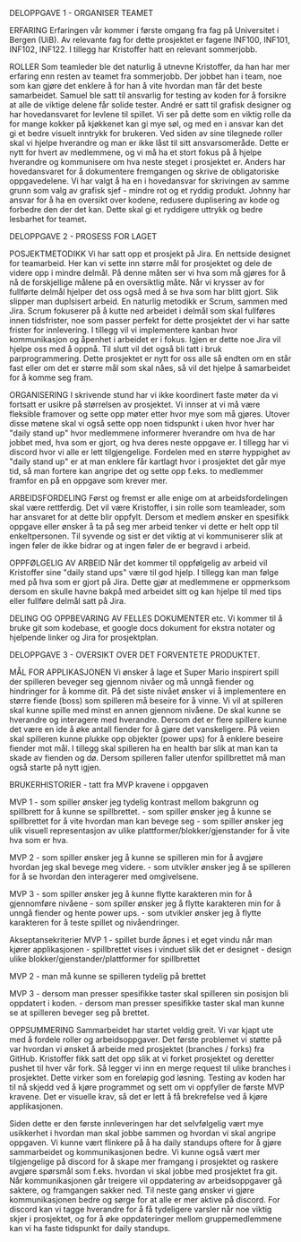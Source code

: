 DELOPPGAVE 1 - ORGANISER TEAMET

ERFARING
Erfaringen vår kommer i første omgang fra fag på Universitet i Bergen (UiB). Av relevante fag for dette prosjektet er fagene INF100, INF101, INF102, INF122. I tillegg har Kristoffer hatt en relevant sommerjobb.

ROLLER 
Som teamleder ble det naturlig å utnevne Kristoffer, da han har mer erfaring enn resten av teamet fra sommerjobb. Der jobbet han i team, noe som kan gjøre det enklere å for han å vite hvordan man får det beste samarbeidet. Samuel ble satt til ansvarlig for testing av koden for å forsikre at alle de viktige delene får solide tester. André er satt til grafisk designer og har hovedansvaret for levlene til spillet. Vi ser på dette som en viktig rolle da for mange kokker på kjøkkenet kan gi mye søl, og med en i ansvar kan det gi et bedre visuelt inntrykk for brukeren. 
Ved siden av sine tilegnede roller skal vi hjelpe hverandre og man er ikke låst til sitt ansvarsomeråde. Dette er nytt for hvert av medlemmene, og vi må ha et stort fokus på å hjelpe hverandre og kommunisere om hva neste steget i prosjektet er. Anders har hovedansvaret for å dokumentere fremgangen og skrive de obligatoriske oppgavedelene. Vi har valgt å ha en i hovedansvar for skrivingen av samme grunn som valg av grafisk sjef - mindre rot og et ryddig produkt. Johnny har ansvar for å ha en oversikt over kodene, redusere duplisering av kode og forbedre den der det kan. Dette skal gi et ryddigere uttrykk og bedre lesbarhet for teamet.

DELOPPGAVE 2 - PROSESS FOR LAGET

POSJEKTMETODIKK
Vi har satt opp et prosjekt på Jira. En nettside designet for teamarbeid. Her kan vi sette inn større mål for prosjektet og dele de videre opp i mindre delmål. På denne måten ser vi hva som må gjøres for å nå de forskjellige målene på en oversiktlig måte. Når vi krysser av for fullførte delmål hjelper det oss også med å se hva som har blitt gjort. Slik slipper man duplsisert arbeid. En naturlig metodikk er Scrum, sammen med Jira. Scrum fokuserer på å kutte ned arbeidet i delmål som skal fullføres innen tidsfrister, noe som passer perfekt for dette prosjektet der vi har satte frister for innlevering. I tillegg vil vi implementere kanban hvor kommunikasjon og åpenhet i arbeidet er i fokus. Igjen er dette noe Jira vil hjelpe oss med å oppnå. Til slutt vil det også bli tatt i bruk parprogrammering. Dette prosjektet er nytt for oss alle så endten om en står fast eller om det er større mål som skal nåes, så vil det hjelpe å samarbeidet for å komme seg fram.

ORGANISERING
I skrivende stund har vi ikke koordinert faste møter da vi fortsatt er usikre på størrelsen av prosjektet. Vi innser at vi må være fleksible framover og sette opp møter etter hvor mye som må gjøres. Utover disse møtene skal vi også sette opp noen tidspunkt i uken hvor hver har "daily stand up" hvor medlemmene informerer hverandre om hva de har jobbet med, hva som er gjort, og hva deres neste oppgave er. I tillegg har vi discord hvor vi alle er lett tilgjengelige. Fordelen med en større hyppighet av "daily stand up" er at man enklere får kartlagt hvor i prosjektet det går mye tid, så man fortere kan angripe det og sette opp f.eks. to medlemmer framfor en på en oppgave som krever mer.

ARBEIDSFORDELING
Først og fremst er alle enige om at arbeidsfordelingen skal være rettferdig. Det vil være Kristoffer, i sin rolle som teamleader, som har ansvaret for at dette blir oppfylt. Dersom et medlem ønsker en spesifikk oppgave eller ønsker å ta på seg mer arbeid tenker vi dette er helt opp til enkeltpersonen. Til syvende og sist er det viktig at vi kommuniserer slik at ingen føler de ikke bidrar og at ingen føler de er begravd i arbeid.

OPPFØLGELIG AV ARBEID
Når det kommer til oppfølgelig av arbeid vil Kristoffer sine "daily stand ups" være til god hjelp. I tillegg kan man følge med på hva som er gjort på Jira. Dette gjør at medlemmene er oppmerksom dersom en skulle havne bakpå med arbeidet sitt og kan hjelpe til med tips eller fullføre delmål satt på Jira.

DELING OG OPPBEVARING AV FELLES DOKUMENTER etc.
Vi kommer til å bruke git som kodebase, et google docs dokument for ekstra notater og hjelpende linker og Jira for prosjektplan.

DELOPPGAVE 3 - OVERSIKT OVER DET FORVENTETE PRODUKTET.

MÅL FOR APPLIKASJONEN
Vi ønsker å lage et Super Mario inspirert spill der spilleren beveger seg gjennom nivåer og må unngå fiender og hindringer for å komme dit. På det siste nivået ønsker vi å implementere en større fiende (boss) som spilleren må beseire for å vinne. Vi vil at spilleren skal kunne spille med minst en annen gjennom nivåene. De skal kunne se hverandre og interagere med hverandre. Dersom det er flere spillere kunne det være en ide å øke antall fiender for å gjøre det vanskeligere. På veien skal spilleren kunne plukke opp objekter (power ups) for å enklere beseire fiender mot mål. I tillegg skal spilleren ha en health bar slik at man kan ta skade av fienden og dø. Dersom spilleren faller utenfor spillbrettet må man også starte på nytt igjen. 

BRUKERHISTORIER - tatt fra MVP kravene i oppgaven

MVP 1 	- som spiller ønsker jeg tydelig kontrast mellom bakgrunn og spillbrett for å kunne se spillbrettet.
		- som spiller ønsker jeg å kunne se spillbrettet for å vite hvordan man kan bevege seg
		- som spiller ønsker jeg ulik visuell representasjon av ulike plattformer/blokker/gjenstander for å vite hva som er hva.
		
MVP 2	- som spiller ønsker jeg å kunne se spilleren min for å avgjøre hvordan jeg skal bevege meg videre.
		- som utvikler ønsker jeg å se spilleren for å se hvordan den interagerer med omgivelsene.
		
MVP 3	- som spiller ønsker jeg å kunne flytte karakteren min for å gjennomføre nivåene
		- som spiller ønsker jeg å flytte karakteren min for å unngå fiender og hente power ups.
		- som utvikler ønsker jeg å flytte karakteren for å teste spillet og nivåendringer.



Akseptansekriterier
MVP 1 	- spillet burde åpnes i et eget vindu når man kjører applikasjonen
		- spillbrettet vises i vinduet slik det er designet
		- design ulike blokker/gjenstander/plattformer for spillbrettet

MVP 2	- man må kunne se spilleren tydelig på brettet

MVP 3	- dersom man presser spesifikke taster skal spilleren sin posisjon bli oppdatert i koden.
		- dersom man presser spesifikke taster skal man kunne se at spilleren beveger seg på brettet.
		
OPPSUMMERING
Sammarbeidet har startet veldig greit. Vi var kjapt ute med å fordele roller og arbeidsoppgaver. Det første problemet vi støtte på var hvordan vi ønsket å arbeide med prosjektet (branches / forks) fra GitHub. Kristoffer fikk satt det opp slik at vi forket prosjektet og deretter pushet til hver vår fork. Så legger vi inn en merge request til ulike branches i prosjektet. Dette virker som en foreløpig god løsning. Testing av koden har til nå skjedd ved å kjøre programmet og sett om vi oppfyller de første MVP kravene. Det er visuelle krav, så det er lett å få brekrefelse ved å kjøre applikasjonen. 

Siden dette er den første innleveringen har det selvfølgelig vært mye usikkerhet i hvordan man skal jobbe sammen og hvordan vi skal angripe oppgaven. Vi kunne vært flinkere på å ha daily standups oftere for å gjøre sammarbeidet og kommunikasjonen bedre. Vi kunne også vært mer tilgjengelige på discord for å skape mer framgang i prosjektet og raskere avgjøre spørsmål som f.eks. hvordan vi skal jobbe med prosjektet fra git. Når kommunikasjonen går treigere vil oppdatering av arbeidsoppgaver gå saktere, og framgangen sakker ned. Til neste gang ønsker vi gjøre kommunikasjonen bedre og sørge for at alle er mer aktive på discord. For discord kan vi tagge hverandre for å få tydeligere varsler når noe viktig skjer i prosjektet, og for å øke oppdateringer mellom gruppemedlemmene kan vi ha faste tidspunkt for daily standups.
